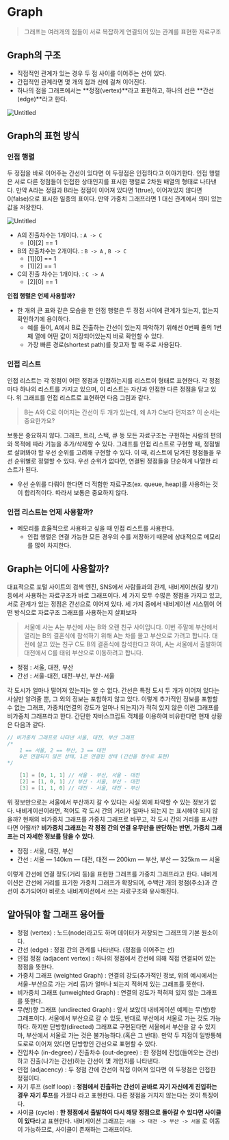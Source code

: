 # Graph

> 그래프는 여러개의 점들이 서로 복잡하게 연결되어 있는 관계를 표현한 자료구조
> 

## Graph의 구조

- 직접적인 관계가 있는 경우 두 점 사이를 이어주는 선이 있다.
- 간접적인 관계라면 몇 개의 점과 선에 걸쳐 이어진다.
- 하나의 점을 그래프에서는 **정점(vertex)**라고 표현하고, 하나의 선은 **간선(edge)**라고 한다.

![Untitled](https://img1.daumcdn.net/thumb/R300x0/?fname=https://k.kakaocdn.net/dn/coHi34/btqSjAPXa41/Dwji6MLkkGCfd09dsTxnzk/img.png)

## Graph의 표현 방식

### 인접 행렬

두 정점을 바로 이어주는 간선이 있다면 이 두정점은 인접하다고 이야기한다. 인접 행렬은 서로 다른 정점들이 인접한 상태인지를 표시한 행렬로 2차원 배열의 형태로 나타낸다. 만약 A라는 정점과 B라는 정점이 이어져 있다면 1(true), 이어져있지 않다면 0(false)으로 표시한 일종의 표이다. 만약 가중치 그래프라면 1 대신 관계에서 의미 있는 값을 저장한다.

![Untitled](https://hanamon.kr/codestates-til-%ED%95%AD%ED%95%B4%EC%9D%BC%EC%A7%80-29%EC%9D%BC%EC%B0%A8/%E1%84%8C%E1%85%A1%E1%84%85%E1%85%AD%E1%84%80%E1%85%AE%E1%84%8C%E1%85%A9-%E1%84%82%E1%85%A6%E1%84%87%E1%85%B5%E1%84%80%E1%85%A6%E1%84%8B%E1%85%B5%E1%84%89%E1%85%A7%E1%86%AB-%E1%84%80%E1%85%B3%E1%84%85/)

- A의 진출차수는 1개이다. : `A -> C`
    - [0][2] == 1
- B의 진출차수는 2개이다. : `B -> A` , `B -> C`
    - [1][0] == 1
    - [1][2] == 1
- C의 진출 차수는 1개이다. : `C -> A`
    - [2][0] == 1

**인접 행렬은 언제 사용할까?**

- 한 개의 큰 표와 같은 모습을 한 인접 행렬은 두 정점 사이에 관계가 있는지, 없는지 확인하기에 용이하다.
    - 예를 들어, A에서 B로 진출하는 간선이 있는지 파악하기 위해선 0번째 줄의 1번째 열에 어떤 값이 저장되어있는지 바로 확인할 수 있다.
    - 가장 빠른 경로(shortest path)를 찾고자 할 때 주로 사용된다.

### 인접 리스트

인접 리스트는 각 정점이 어떤 정점과 인접하는지를 리스트이 형태로 표현한다. 각 정점마다 하나의 리스트를 가지고 있으며, 이 리스트는 자신과 인접한 다른 정점을 담고 있다. 위 그래프를 인접 리스트로 표현하면 다음 그림과 같다.

> B는 A와 C로 이어지는 간선이 두 개가 있는데, 왜 A가 C보다 먼저죠? 이 순서는 중요한가요?
> 

보통은 중요하지 않다. 그래프, 트리, 스택, 큐 등 모든 자료구조는 구현하는 사람의 편의와 목적에 따라 기능을 추가/삭제할 수 있다. 그래프를 인접 리스트로 구현할 때, 정점별로 살펴봐야 할 우선 순위를 고려해 구현할 수 있다. 이 때, 리스트에 담겨진 정점들을 우선 순위별로 정렬할 수 있다. 우선 순위가 없다면, 연결된 정점들을 단순하게 나열한 리스트가 된다. 

- 우선 순위를 다뤄야 한다면 더 적합한 자료구조(ex. queue, heap)를 사용하는 것이 합리적이다. 따라서 보통은 중요하지 않다.

### 인접 리스트는 언제 사용할까?

- 메모리를 효율적으로 사용하고 싶을 때 인접 리스트를 사용한다.
    - 인접 행렬은 연결 가능한 모든 경우의 수를 저장하기 때문에 상대적으로 메모리를 많이 차지한다.

## Graph는 어디에 사용할까?

대표적으로 포털 사이트의 검색 엔진, SNS에서 사람들과의 관계, 내비게이션(길 찾기) 등에서 사용하는 자료구조가 바로 그래프이다. 세 가지 모두 수많은 정점을 가지고 있고, 서로 관계가 있는 정점은 간선으로 이어져 있다. 세 가지 중에서 내비게이션 시스템이 어떤 방식으로 자료구조 그래프를 사용하는지 살펴보자

> 서울에 사는 A는 부산에 사는 B와 오랜 친구 사이입니다. 이번 주말에 부산에서 열리는 B의 결혼식에 참석하기 위해 A는 차를 몰고 부산으로 가려고 합니다. 대전에 살고 있는 친구 C도 B의 결혼식에 참석한다고 하여, A는 서울에서 출발하여 대전에서 C를 태워 부산으로 이동하려고 합니다.
> 
- 정점 : 서울, 대전, 부산
- 간선 : 서울-대전, 대전-부산, 부산-서울

각 도시가 얼마나 떨어져 있는지는 알 수 없다. 간선은 특정 도시 두 개가 이어져 있다는 사실만 알려줄 뿐, 그 외의 정보는 포함하지 않고 있다. 이렇게 추가적인 정보를 포함할 수 없는 그래프, 가중치(연결의 강도가 얼마나 되는지)가 적혀 있지 않은 이런 그래프를 비가중치 그래프라고 한다. 간단한 자바스크립트 객체를 이용하여 비유한다면 현재 상황은 다음과 같다.

```java
// 비가중치 그래프로 나타낸 서울, 대전, 부산 그래프
/*
	1 == 서울, 2 == 부산, 3 == 대전
	0은 연결되지 않은 상태, 1은 연결된 상태 (간선을 정수로 표현)
*/

	[1] = [0, 1, 1] // 서울 - 부산, 서울 - 대전
	[2] = [1, 0, 1] // 부산 - 서울, 부산 - 대전
	[3] = [1, 1, 0] // 대전 - 서울, 대전 - 부산
```

위 정보만으로는 서울에서 부산까지 갈 수 있다는 사실 외에 파악할 수 있는 정보가 없다. 내비게이션이라면, 적어도 각 도시 간의 거리가 얼마나 되는지 는 표시해야 되지 않을까? 현재의 비가중치 그래프를 가중치 그래프로 바꾸고, 각 도시 간의 거리를 표시한다면 어떨까? **비가중치 그래프는 각 정점 간의 연결 유무만을 판단하는 반면, 가중치 그래프는 더 자세한 정보를 담을 수 있다**.

- 정점 : 서울, 대전, 부산
- 간선 : 서울 — 140km — 대전, 대전 — 200km — 부산, 부산 — 325km — 서울

이렇게 간선에 연결 정도(거리 등)을 표현한 그래프를 가중치 그래프라고 한다. 내비게이션은 간선에 거리를 표기한 가중치 그래프가 확장되어, 수백만 개의 정점(주소)과 간선이 추가되어야 비로소 내비게이션에서 쓰는 자료구조와 유사해진다.

## 알아둬야 할 그래프 용어들

- 정점 (vertex) : 노드(node)라고도 하며 데이터가 저장되는 그래프의 기본 원소이다.
- 간선 (edge) : 정점 간의 관계를 나타낸다. (정점을 이어주는 선)
- 인접 정점 (adjacent vertex) : 하나의 정점에서 간선에 의해 직접 연결되어 있는 정점을 뜻한다.
- 가중치 그래프 (weighted Graph) : 연결의 강도(추가적인 정보, 위의 예시에서는 서울-부산으로 가는 거리 등)가 얼마나 되는지 적혀져 있는 그래프를 뜻한다.
- 비가중치 그래프 (unweighted Graph) : 연결의 강도가 적혀져 있지 않는 그래프를 뜻한다.
- 무(방)향 그래프 (undirected Graph) : 앞서 보았더 내비게이션 예제는 무(방)향 그래프이다. 서울에서 부산으로 갈 수 있듯, 반대로 부산에서 서울로 가는 것도 가능하다. 하지만 단방향(directed) 그래프로 구현된다면 서울에서 부산을 갈 수 있지마, 부산에서 서울로 가는 것은 불가능하다.(혹은 그 반대). 만약 두 지점이 일방통해 도로로 이어져 있다면 단방향인 간선으로 표현할 수 있다.
- 진입차수 (in-degree) / 진출차수 (out-degree) : 한 정점에 진입(들어오는 간선)하고 진출(나가는 간선)하는 간선이 몇 개인지를 나타낸다.
- 인접 (adjacency) : 두 정점 간에 간선이 직접 이어져 있다면 이 두정점은 인접한 정점이다.
- 자기 루프 (self loop) : **정점에서 진출하는 간선이 곧바로 자기 자신에게 진입하는 경우 자기 루프**를 가졌다 라고 표현한다. 다른 정점을 거치지 않는다는 것이 특징이다.
- 사이클 (cycle) : **한 정점에서 출발하여 다시 해당 정점으로 돌아갈 수 있다면 사이클이 있다**라고 표현한다. 내비게이션 그래프는 `서울 -> 대전 -> 부산 -> 서울` 로 이동이 가능하므로, 사이클이 존재하는 그래프이다.
